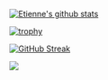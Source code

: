 [![Etienne's github stats](https://github-readme-stats.vercel.app/api?username=erossignon&show_icons=true&count_private=true)](https://github.com/anuraghazra/github-readme-stats)

[![trophy](https://github-profile-trophy.vercel.app/?username=erossignon&margin-w=15)](https://github.com/ryo-ma/github-profile-trophy)


[![GitHub Streak](https://github-readme-streak-stats.herokuapp.com/?user=erossignon)](https://git.io/streak-stats)

![](https://komarev.com/ghpvc/?username=erossignon&color=green)
